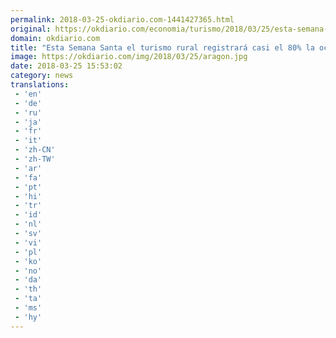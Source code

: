 ```yaml
---
permalink: 2018-03-25-okdiario.com-1441427365.html
original: https://okdiario.com/economia/turismo/2018/03/25/esta-semana-santa-turismo-rural-registrara-casi-80-ocupacion-2021766
domain: okdiario.com
title: "Esta Semana Santa el turismo rural registrará casi el 80% la ocupación"
image: https://okdiario.com/img/2018/03/25/aragon.jpg
date: 2018-03-25 15:53:02
category: news
translations: 
 - 'en'
 - 'de'
 - 'ru'
 - 'ja'
 - 'fr'
 - 'it'
 - 'zh-CN'
 - 'zh-TW'
 - 'ar'
 - 'fa'
 - 'pt'
 - 'hi'
 - 'tr'
 - 'id'
 - 'nl'
 - 'sv'
 - 'vi'
 - 'pl'
 - 'ko'
 - 'no'
 - 'da'
 - 'th'
 - 'ta'
 - 'ms'
 - 'hy'
---
```


